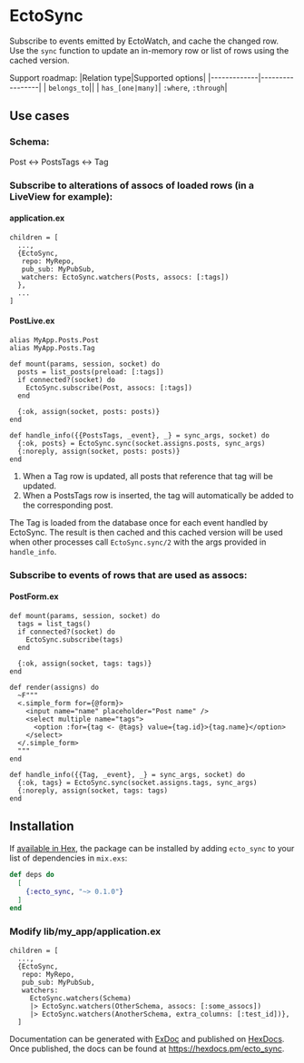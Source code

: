 # EctoSync

Subscribe to events emitted by EctoWatch, and cache the changed row. Use the `sync` function
to update an in-memory row or list of rows using the cached version. 

Support roadmap:
|Relation type|Supported options|
|-------------|-----------------|
| `belongs_to`||
| `has_[one|many]`| `:where`, `:through`|


## Use cases
### Schema:
Post <-> PostsTags <-> Tag

### Subscribe to alterations of assocs of loaded rows (in a LiveView for example):
#### application.ex
```
children = [
  ...,
  {EctoSync,
   repo: MyRepo,
   pub_sub: MyPubSub,
   watchers: EctoSync.watchers(Posts, assocs: [:tags])
  },
  ...
]
```
#### PostLive.ex
```
alias MyApp.Posts.Post
alias MyApp.Posts.Tag

def mount(params, session, socket) do
  posts = list_posts(preload: [:tags])
  if connected?(socket) do
    EctoSync.subscribe(Post, assocs: [:tags])
  end

  {:ok, assign(socket, posts: posts)}
end

def handle_info({{PostsTags, _event}, _} = sync_args, socket) do
  {:ok, posts} = EctoSync.sync(socket.assigns.posts, sync_args)
  {:noreply, assign(socket, posts: posts)}
end
```
1. When a Tag row is updated, all posts that reference that tag will be updated.
2. When a PostsTags row is inserted, the tag will automatically be added to the corresponding post.

The Tag is loaded from the database once for each event handled by EctoSync. 
The result is then cached and this cached version will be used when other processes call
`EctoSync.sync/2` with the args provided in `handle_info`. 


### Subscribe to events of rows that are used as assocs:
#### PostForm.ex
```
def mount(params, session, socket) do
  tags = list_tags()
  if connected?(socket) do
    EctoSync.subscribe(tags)
  end

  {:ok, assign(socket, tags: tags)}
end

def render(assigns) do
  ~F"""
  <.simple_form for={@form}>
    <input name="name" placeholder="Post name" />
    <select multiple name="tags">
      <option :for={tag <- @tags} value={tag.id}>{tag.name}</option>
    </select>
  </.simple_form>
  """
end

def handle_info({{Tag, _event}, _} = sync_args, socket) do
  {:ok, tags} = EctoSync.sync(socket.assigns.tags, sync_args)
  {:noreply, assign(socket, tags: tags)
end
```

## Installation

If [available in Hex](https://hex.pm/docs/publish), the package can be installed
by adding `ecto_sync` to your list of dependencies in `mix.exs`:

```elixir
def deps do
  [
    {:ecto_sync, "~> 0.1.0"}
  ]
end
```
### Modify lib/my_app/application.ex
```
children = [
  ...,
  {EctoSync,
   repo: MyRepo,
   pub_sub: MyPubSub,
   watchers:
     EctoSync.watchers(Schema)
     |> EctoSync.watchers(OtherSchema, assocs: [:some_assocs])
     |> EctoSync.watchers(AnotherSchema, extra_columns: [:test_id])},
  ]
```

Documentation can be generated with [ExDoc](https://github.com/elixir-lang/ex_doc)
and published on [HexDocs](https://hexdocs.pm). Once published, the docs can
be found at <https://hexdocs.pm/ecto_sync>.

